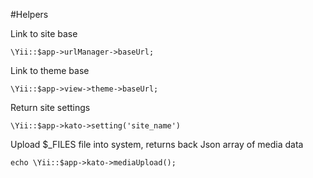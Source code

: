 #Helpers

Link to site base

    \Yii::$app->urlManager->baseUrl;

Link to theme base

    \Yii::$app->view->theme->baseUrl;

Return site settings

    \Yii::$app->kato->setting('site_name')

Upload $_FILES file into system, returns back Json array of media data

    echo \Yii::$app->kato->mediaUpload();